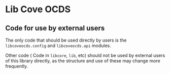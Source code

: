 # Lib Cove OCDS


## Code for use by external users

The only code that should be used directly by users is the `libcoveocds.config` and `libcoveocds.api` modules.

Other code ( Code in `libcore`, `lib`, etc) 
should not be used by external users of this library directly, as the structure and use of these may change more frequently.
